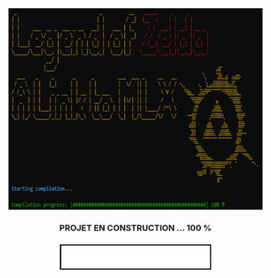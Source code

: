<div align="center">
  <img height="400" src="https://raw.githubusercontent.com/Kurama77190/SO_LONG/main/img/img_make.PNG"  />
</div>

###

<h3 align="center">  PROJET EN CONSTRUCTION ... 100 %</h3>

###
<div align="center">
  <img height="" src="https://raw.githubusercontent.com/Kurama77190/PIPEX/main/img/loading_bar.gif"  />
</div>

###
